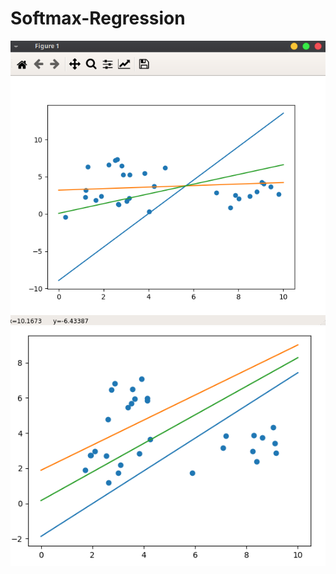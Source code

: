 # Softmax-Regression

![](https://github.com/1612374/Softmax-Regression/blob/master/img/soft.png)
![](https://github.com/1612374/Softmax-Regression/blob/master/img/strange.png)
